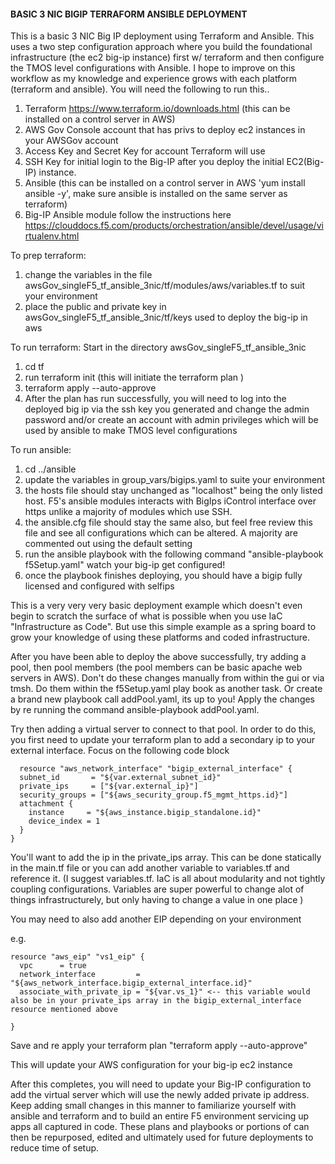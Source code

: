 #### BASIC 3 NIC BIGIP TERRAFORM ANSIBLE DEPLOYMENT ###

This is a basic 3 NIC Big IP deployment using Terraform and Ansible. This uses a two step configuration approach where you build the foundational infrastructure (the ec2 big-ip instance) first w/ terraform and then configure the TMOS level configurations with Ansible.  I hope to improve on this workflow as my knowledge and experience grows with each platform (terraform and ansible). You will need the following to run this..

1. Terraform https://www.terraform.io/downloads.html (this can be installed on a control server in AWS)
2. AWS Gov Console account that has privs to deploy ec2 instances in your AWSGov account
3. Access Key and Secret Key for account Terraform will use
4. SSH Key for initial login to the Big-IP after you deploy the initial EC2(Big-IP) instance.
5. Ansible (this can be installed on a control server in AWS 'yum install ansible -y', make sure ansible is installed  on the same server as terraform)
6. Big-IP Ansible module follow the instructions here https://clouddocs.f5.com/products/orchestration/ansible/devel/usage/virtualenv.html

To prep terraform:
1. change the variables in the file  awsGov_singleF5_tf_ansible_3nic/tf/modules/aws/variables.tf to suit your environment
2. place the public and  private key in awsGov_singleF5_tf_ansible_3nic/tf/keys used to deploy the big-ip in aws

To run terraform:
Start in the directory awsGov_singleF5_tf_ansible_3nic
1. cd tf
2. run terraform init (this will initiate the terraform plan )
3. terraform apply --auto-approve
4. After the plan has run successfully, you will need to log into the deployed big ip via the ssh key you generated and change the admin password and/or create an account with admin privileges which will be used by ansible to make TMOS level configurations

To run ansible:
1. cd ../ansible
2. update the variables in group_vars/bigips.yaml to suite your environment
3. the hosts file should stay unchanged as "localhost" being the only listed host.  F5's ansible modules interacts with BigIps iControl interface over https unlike a majority of modules which use SSH.
4. the ansible.cfg file should stay the same also, but feel free review this file and see all configurations which can be altered.  A majority are commented out using the default setting
5. run the ansible playbook with the following command "ansible-playbook f5Setup.yaml" watch your big-ip get configured!
6. once the playbook finishes deploying, you should have a bigip fully licensed and configured with selfips


This is a very very very basic deployment example which doesn't even begin to scratch the surface of what is possible when you use IaC "Infrastructure as Code".  But use this simple example as a spring board to grow your knowledge of using these platforms and coded infrastructure.  

After you have been able to deploy the above successfully, try adding a pool, then pool members (the pool members can be basic apache web servers in AWS).  Don't do these changes manually from within the gui or via tmsh.  Do them within the f5Setup.yaml  play book as another task.  Or create a brand new playbook call addPool.yaml, its up to you!  Apply  the changes by re running the command ansible-playbook addPool.yaml.  

Try then adding a virtual server to connect to that pool.  In order to do this, you first need to update your terraform plan to add a secondary ip to your external interface.   Focus on the following  code block

```
  resource "aws_network_interface" "bigip_external_interface" {
  subnet_id       = "${var.external_subnet_id}"
  private_ips     = ["${var.external_ip}"]
  security_groups = ["${aws_security_group.f5_mgmt_https.id}"]
  attachment {
    instance     = "${aws_instance.bigip_standalone.id}"
    device_index = 1
  }
}
```

You'll want to add the  ip in the  private_ips array.  This can be  done statically in the main.tf file or you can add another variable to  variables.tf  and reference  it.  (I suggest variables.tf.  IaC is all about modularity and not tightly coupling configurations.  Variables are super powerful to change alot of things infrastructurely, but only having to change a value in one place )

You may need to also add another EIP depending on your environment

e.g.

```
resource "aws_eip" "vs1_eip" {
  vpc      = true
  network_interface         = "${aws_network_interface.bigip_external_interface.id}"
  associate_with_private_ip = "${var.vs_1}" <-- this variable would also be in your private_ips array in the bigip_external_interface resource mentioned above

}
```

Save and re apply your terraform plan "terraform apply --auto-approve"

This will update your AWS configuration for your big-ip ec2 instance

After this completes, you will need to update your Big-IP configuration to add the virtual server which will use the newly added private ip address.  Keep adding small changes in this manner to familiarize yourself with ansible and terraform and to build an entire F5 environment servicing up apps all captured in code.  These plans and playbooks or portions of can then be repurposed, edited and ultimately used for future deployments to reduce time of setup.
